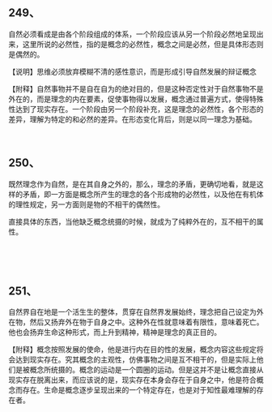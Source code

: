 <h2>249、</h2><p data-pid="68Mvq-A6">自然必须看成是由各个阶段组成的体系，一个阶段应该从另一个阶段必然地呈现出来，这里所说的必然性，指的是概念的必然性，概念之间是必然，但是具体形态则是偶然的。</p><p data-pid="VFC8OUQy">【说明】思维必须放弃模糊不清的感性意识，而是形成引导自然发展的辩证概念</p><p data-pid="b1SY-Fmd">【附释】自然事物并不是自在自为的绝对目的，但是这种否定性对于自然事物不是外在的，而是理念的内在要素，促使事物得以发展，概念通过普遍方式，使得特殊性达到了现实存在。一个阶段由另一个阶段补充，这是理念的必然性，各个形态的差异，理解为特定的和必然的差异。在形态变化背后，则是以同一理念为基础。</p><p><br></p><h2>250、</h2><p data-pid="ZplRBGHb">既然理念作为自然，是在其自身之外的，那么，理念的矛盾，更确切地看，就是这样的矛盾，即一方面是概念所产生的理念的各个形成物的必然性，以及他在有机体的理性规定，另一方面则是物的不相干的偶然性。</p><p data-pid="qsvivsgT">直接具体的东西，当他缺乏概念统摄的时候，就成为了纯粹外在的，互不相干的属性。</p><p><br></p><p><br></p><h2>251、</h2><p data-pid="bI6W2cVI">自然界自在地是一个活生生的整体，贯穿在自然界发展始终，理念把自己设定为外在物，然后又扬弃外在物于自身之中。这种外在性就意味着有限性，意味着死亡。他也会扬弃生命这种形式，而上升到精神，精神是理念的真正目的。</p><p data-pid="0QnKiJJz">【附释】概念按照发展的使命，他是进行内在目的性的发展，概念内容这些规定将会达到现实存在。究其概念的主观性，仿佛事物之间是互不相干的，但是实际上他们是被概念所统摄的。概念的运动是一个圆圈的运动。但是这并不是让概念直接从现实存在脱离出来，而应该说的是，现实存在本身会存在于自身之中，他是符合概念而存在。生命是概念逐步呈现出来的一个特定存在，也是对于知性最难理解的存在者。</p><p></p>